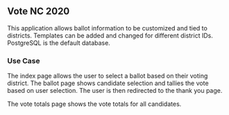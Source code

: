 ## Vote NC 2020

This application allows ballot information to be customized and tied to districts.
Templates can be added and changed for different district IDs.
PostgreSQL is the default database.

### Use Case
The index page allows the user to select a ballot based on their voting district.
The ballot page shows candidate selection and tallies the vote based on user selection.
The user is then redirected to the thank you page.

The vote totals page shows the vote totals for all candidates.
